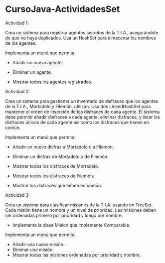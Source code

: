# CursoJava-ActividadesSet

Actividad 1:

Crea un sistema para registrar agentes secretos de la T.I.A., asegurándote de que no haya duplicados. Usa un HashSet para almacenar los nombres de los agentes.

Implementa un menú que permita:


-  Añadir un nuevo agente.

-  Eliminar un agente.

-  Mostrar todos los agentes registrados.

Actividad 2:

Crea un sistema para gestionar un inventario de disfraces que los agentes de la T.I.A., Mortadelo y Filemón, utilizan. Usa dos LinkedHashSet para mantener el orden de inserción de los disfraces de cada agente. El sistema debe permitir añadir disfraces a cada agente, eliminar disfraces, y listar los disfraces únicos de cada agente así como los disfraces que tienen en común.

Implementa un menú que permita:


-  Añadir un nuevo disfraz a Mortadelo o a Filemón.

-  Eliminar un disfraz de Mortadelo o de Filemón.

-  Mostrar todos los disfraces de Mortadelo.

-  Mostrar todos los disfraces de Filemón.

-  Mostrar los disfraces que tienen en común.

Actividad 3: 

Crea un sistema para clasificar misiones de la T.I.A. usando un TreeSet. Cada misión tiene un nombre y un nivel de prioridad. Las misiones deben ser ordenadas primero por prioridad y luego por nombre.

-  Implementa la clase Mision que implemente Comparable<Mision>.

Implementa un menú que permita:

-  Añadir una nueva misión.
-  Eliminar una misión.
-  Mostrar todas las misiones ordenadas por prioridad y nombre.
